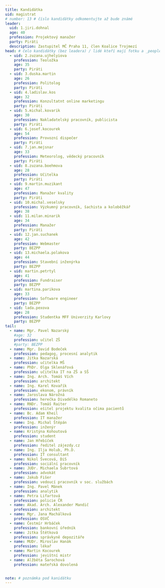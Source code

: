 ```yaml
---
title: Kandidátka
uid: magistrat
# number: 13 # číslo kandidátky odkomentujte až bude známé
leader:
  uid: 1.jiri.dohnal
  age: 40
  profession: Projektový manažer
  party: Piráti
  description: Zastupitel MČ Praha 11, člen Koalice Trojmezí
head: # čelo kandidátky (bez leadera) / lidé kteří mají fotku a _people/jmeno.md
  - uid: 2.zuzana.ujhelyiova
    profession: Teoložka
    age: 35
    party: Piráti
  - uid: 3.duska.martin
    age: 26
    profession: Politolog
    party: Piráti  
  - uid: 4.ladislav.kos
    age: 32
    profession: Konzultatnt online marketingu
    party: Piráti
  - uid: 5.michal.kovarik
    age: 30
    profession: Nakladatelský pracovník, publicista
    party: Piráti  
  - uid: 6.josef.kocourek
    age: 54
    profession: Provozní dispečer
    party: Piráti
  - uid: 7.jan.mejsnar
    age: 33
    profession: Meteorolog, vědecký pracovník
    party: Piráti
  - uid: 8.zuzana.boehmova
    age: 28
    profession: Učitelka
    party: Piráti    
  - uid: 9.martin.muzikant
    age: 47 
    profession: Manažer kvality
    party: Piráti 
  - uid: 10.michal.veselsky
    profession: Výzkumný pracovník, šachista a koloběžkář
    age: 38
  - uid: 11.milan.minarik
    age: 34
    profession: Manažer
    party: Piráti 
  - uid: 12.jan.suchanek
    age: 42
    profession: Webmaster
    party: BEZPP
  - uid: 13.michaela.polakova
    age: 44
    profession: Stavební inženýrka
    party: BEZPP
  - uid: martin.petrtyl
    age: 41
    profession: Fundraiser
    party: BEZPP    
  - uid: martina.parikova
    age: 33
    profession: Software engineer
    party: BEZPP    
  - uid: lada.pexova
    age: 28
    profession: Studentka MFF Univerzity Karlovy
    party: BEZPP        
tail:   
  - name: Mgr. Pavel Nazarský
    #age: 32  
    profession: učitel ZŠ
    #party: BEZPP     
  - name: Mgr. David Bodeček
    profession: pedagog, procesní analytik
  - name: Jitka Nazarská
    profession: učitelka MŠ
  - name: PhDr. Olga Sklenářová
    profession: učitelka IT na ZŠ a SŠ
  - name: Ing. Arch. Tomáš Vích
    profession: architekt
  - name: Ing. Karel Kovařík
    profession: ekonom, právník
  - name: Jaroslava Nárožná
    profession: herečka Divadélko Romaneto
  - name: RNDr. Tomáš Raiter
    profession: ešitel projektu kvalita očima pacientů
  - name: Bc. Adam Kheil
    profession: IT manažer
  - name: Ing. Michal Štěpán
    profession: inženýr
  - name: Kristýna Kohoutová
    profession: student
  - name: Jan Hřebíček
    profession: ředitel zájezdy.cz
  - name: Ing. Ilja Holub, Ph.D.
    profession: IT consultant
  - name: Nikol Švecová, DiS
    profession: sociální pracovník
  - name: JUDr. Michaela Šubrtová
    profession: advokát
  - name: Jakub Fišer
    profession: vedoucí pracovník v soc. službách
  - name: Ing. Pavel Mánek
    profession: analytik
  - name: Petra Lifartová
    profession: policie ČR
  - name: Akad. Arch. Alexander Mandič
    profession: architekt
  - name: Mgr. Jana Machálková
    profession: OSVČ
  - name: Čestmír Hrbáček
    profession: bankovní úředník
  - name: Jitka Štětková
    profession: správkyně depozitáře
  - name: MUDr. Miroslav Hanák
    profession: lékař
  - name: Martin Kocourek
    profession: jevištní mistr
  - name: Alžběta Šarochová
    profession: mateřská dovolená

 
note: # poznámka pod kanidátku
---
```

